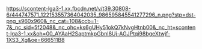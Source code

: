 
https://scontent-lga3-1.xx.fbcdn.net/v/t39.30808-6/444747571_122153557364042035_986595845541277296_n.png?stp=dst-png_s960x960&_nc_cat=108&ccb=1-7&_nc_sid=5f2048&_nc_ohc=ks6gUHy51okQ7kNvgHtnb00&_nc_ht=scontent-lga3-1.xx&oh=00_AYAaH2SaptmkpGbnI8Uj-AGJPtqi98bgeXtwjf-1XS3_Xg&oe=666511B8
